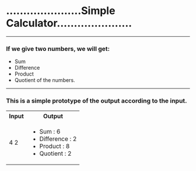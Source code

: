 # ......................Simple Calculator......................
---------------------------------------------------------------

### If we give two numbers, we will get:
  * Sum
  * Difference
  * Product
  * Quotient
of the numbers.

---------------------------------------------------------------- 
### This is a simple prototype of the output according to the input.

<dl><table>
<tr><th>Input</th><th>Output</th></tr>
<tr><td>4 2</td>
<td><ul>
<li>Sum : 6</li>
<li>Difference : 2</li>
<li>Product : 8</li>
<li>Quotient : 2 </li>
</ul></td></tr></table>
